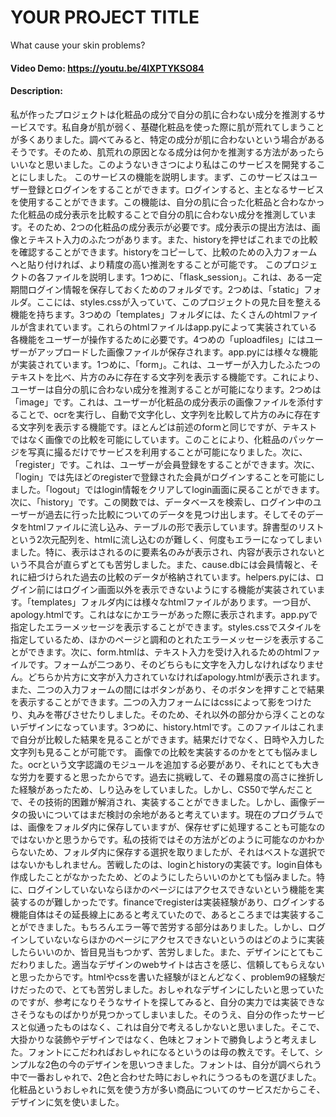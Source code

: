 # YOUR PROJECT TITLE
What cause your skin problems?

#### Video Demo:  https://youtu.be/4lXPTYKSO84


#### Description:
私が作ったプロジェクトは化粧品の成分で自分の肌に合わない成分を推測するサービスです。私自身が肌が弱く、基礎化粧品を使った際に肌が荒れてしまうことが多くありました。調べてみると、特定の成分が肌に合わないという場合があるそうです。そのため、肌荒れの原因となる成分は何かを推測する方法があったらいいなと思いました。このようないきさつにより私はこのサービスを開発することにしました。
このサービスの機能を説明します。まず、このサービスはユーザー登録とログインをすることができます。ログインすると、主となるサービスを使用することができます。この機能は、自分の肌に合った化粧品と合わなかった化粧品の成分表示を比較することで自分の肌に合わない成分を推測しています。そのため、2つの化粧品の成分表示が必要です。成分表示の提出方法は、画像とテキスト入力のふたつがあります。また、historyを押せばこれまでの比較を確認することができます。historyをコピーして、比較のための入力フォームへと貼り付ければ、より精度の高い推測をすることが可能です。
このプロジェクトの各ファイルを説明します。1つめに、「flask_session」。これは、ある一定期間ログイン情報を保存しておくためのフォルダです。2つめは、「static」フォルダ。ここには、styles.cssが入っていて、このプロジェクトの見た目を整える機能を持ちます。3つめの「templates」フォルダには、たくさんのhtmlファイルが含まれています。これらのhtmlファイルはapp.pyによって実装されている各機能をユーザーが操作するために必要です。4つめの「uploadfiles」にはユーザーがアップロードした画像ファイルが保存されます。app.pyには様々な機能が実装されています。1つめに、「form」。これは、ユーザーが入力したふたつのテキストを比べ、片方のみに存在する文字列を表示する機能です。これにより、ユーザーは自分の肌に合わない成分を推測することが可能になります。2つめは「image」です。これは、ユーザーが化粧品の成分表示の画像ファイルを添付することで、ocrを実行し、自動で文字化し、文字列を比較して片方のみに存在する文字列を表示する機能です。ほとんどは前述のformと同じですが、テキストではなく画像での比較を可能にしています。このことにより、化粧品のパッケージを写真に撮るだけでサービスを利用することが可能になりました。次に、「register」です。これは、ユーザーが会員登録をすることができます。次に、「login」では先ほどのregisterで登録された会員がログインすることを可能にしました。「logout」ではlogin情報をクリアしてlogin画面に戻ることができます。次に、「history」です。この関数では、データベースを検索し、ログイン中のユーザーが過去に行った比較についてのデータを見つけ出します。そしてそのデータをhtmlファイルに流し込み、テーブルの形で表示しています。辞書型のリストという2次元配列を、htmlに流し込むのが難しく、何度もエラーになってしまいました。特に、表示はされるのに要素名のみが表示され、内容が表示されないという不具合が直らずとても苦労しました。また、cause.dbには会員情報と、それに紐づけられた過去の比較のデータが格納されています。helpers.pyには、ログイン前にはログイン画面以外を表示できないようにする機能が実装されています。「templates」フォルダ内には様々なhtmlファイルがあります。一つ目が、apology.htmlです。これはなにかエラーがあった際に表示されます。app.pyで指定したエラーメッセージを表示することができます。styles.cssでスタイルを指定しているため、ほかのページと調和のとれたエラーメッセージを表示することができます。次に、form.htmlは、テキスト入力を受け入れるためのhtmlファイルです。フォームが二つあり、そのどちらもに文字を入力しなければなりません。どちらか片方に文字が入力されていなければapology.htmlが表示されます。また、二つの入力フォームの間にはボタンがあり、そのボタンを押すことで結果を表示することができます。二つの入力フォームにはcssによって影をつけたり、丸みを帯びさせたりしました。そのため、それ以外の部分から浮くことのないデザインになっています。3つめに、history.htmlです。このファイルはこれまで自分が比較した結果を見ることができます。結果だけでなく、日時や入力した文字列も見ることが可能です。
画像での比較を実装するのかをとても悩みました。ocrという文字認識のモジュールを追加する必要があり、それにとても大きな労力を要すると思ったからです。過去に挑戦して、その難易度の高さに挫折した経験があったため、しり込みをしていました。しかし、CS50で学んだことで、その技術的困難が解消され、実装することができました。しかし、画像データの扱いについてはまだ検討の余地があると考えています。現在のプログラムでは、画像をフォルダ内に保存していますが、保存せずに処理することも可能なのではないかと思うからです。私の技術ではその方法がどのように可能なのかわからないため、フォルダ内に保存する選択を取りましたが、それはベストな選択ではないかもしれません。苦戦したのは、loginとhistoryの実装です。login自体も作成したことがなかったため、どのようにしたらいいのかとても悩みました。特に、ログインしていないならほかのページにはアクセスできないという機能を実装するのが難しかったです。financeでregisterは実装経験があり、ログインする機能自体はその延長線上にあると考えていたので、あるところまでは実装することができました。もちろんエラー等で苦労する部分はありました。しかし、ログインしていないならほかのページにアクセスできないというのはどのように実装したらいいのか、皆目見当もつかず、苦労しました。また、デザインにとてもこだわりました。適当なデザインのwebサイトは古さを感じ、信頼してもらえないと思ったからです。htmlやcssを書いた経験がほとんどなく、problem9の経験だけだったので、とても苦労しました。おしゃれなデザインにしたいと思っていたのですが、参考になりそうなサイトを探してみると、自分の実力では実装できなさそうなものばかりが見つかってしまいました。そのうえ、自分の作ったサービスと似通ったものはなく、これは自分で考えるしかないと思いました。そこで、大掛かりな装飾やデザインではなく、色味とフォントで勝負しようと考えました。フォントにこだわればおしゃれになるというのは母の教えです。そして、シンプルな2色の今のデザインを思いつきました。フォントは、自分が調べられう中で一番おしゃれで、2色と合わせた時におしゃれにうつるものを選びました。化粧品というおしゃれに気を使う方が多い商品についてのサービスだからこそ、デザインに気を使いました。
